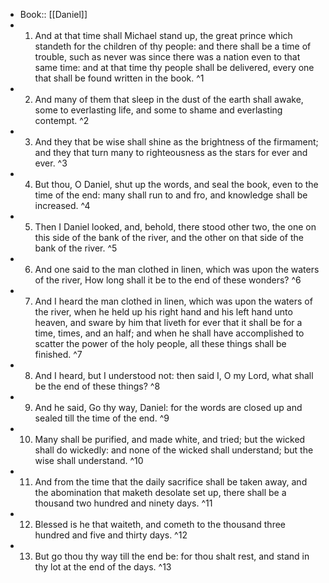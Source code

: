 - Book:: [[Daniel]]
- 1. And at that time shall Michael stand up, the great prince which standeth for the children of thy people: and there shall be a time of trouble, such as never was since there was a nation even to that same time: and at that time thy people shall be delivered, every one that shall be found written in the book. ^1
- 2. And many of them that sleep in the dust of the earth shall awake, some to everlasting life, and some to shame and everlasting contempt. ^2
- 3. And they that be wise shall shine as the brightness of the firmament; and they that turn many to righteousness as the stars for ever and ever. ^3
- 4. But thou, O Daniel, shut up the words, and seal the book, even to the time of the end: many shall run to and fro, and knowledge shall be increased. ^4
- 5. Then I Daniel looked, and, behold, there stood other two, the one on this side of the bank of the river, and the other on that side of the bank of the river. ^5
- 6. And one said to the man clothed in linen, which was upon the waters of the river, How long shall it be to the end of these wonders? ^6
- 7. And I heard the man clothed in linen, which was upon the waters of the river, when he held up his right hand and his left hand unto heaven, and sware by him that liveth for ever that it shall be for a time, times, and an half; and when he shall have accomplished to scatter the power of the holy people, all these things shall be finished. ^7
- 8. And I heard, but I understood not: then said I, O my Lord, what shall be the end of these things? ^8
- 9. And he said, Go thy way, Daniel: for the words are closed up and sealed till the time of the end. ^9
- 10. Many shall be purified, and made white, and tried; but the wicked shall do wickedly: and none of the wicked shall understand; but the wise shall understand. ^10
- 11. And from the time that the daily sacrifice shall be taken away, and the abomination that maketh desolate set up, there shall be a thousand two hundred and ninety days. ^11
- 12. Blessed is he that waiteth, and cometh to the thousand three hundred and five and thirty days. ^12
- 13. But go thou thy way till the end be: for thou shalt rest, and stand in thy lot at the end of the days. ^13
